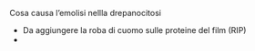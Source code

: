 
Cosa causa l’emolisi nellla drepanocitosi

- Da aggiungere la roba di cuomo sulle proteine del film (RIP)
- 